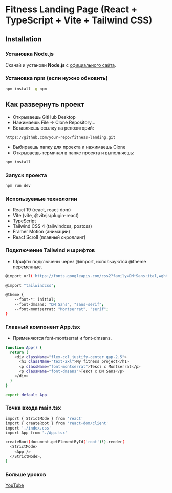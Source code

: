# Fitness Landing Page (React + TypeScript + Vite + Tailwind CSS)

## Installation

### Установка Node.js  
Скачай и установи **Node.js** с [официального сайта](https://nodejs.org/en/download).

### Установка npm (если нужно обновить)

```bash
npm install -g npm
```

## Как развернуть проект
- Открываешь GitHub Desktop
- Нажимаешь File → Clone Repository...
- Вставляешь ссылку на репозиторий:

```bash
https://github.com/your-repo/fitness-landing.git
```

- Выбираешь папку для проекта и нажимаешь Clone
- Открываешь терминал в папке проекта и выполняешь:

```bash
npm install
```

### Запуск проекта

```bash
npm run dev
```
### Используемые технологии
- React 19 (react, react-dom)
- Vite (vite, @vitejs/plugin-react)
- TypeScript
- Tailwind CSS 4 (tailwindcss, postcss)
- Framer Motion (анимации)
- React Scroll (плавный скроллинг)

### Подключение Tailwind и шрифтов
- Шрифты подключены через @import, используются @theme переменные.

```bash
@import url('https://fonts.googleapis.com/css2?family=DM+Sans:ital,wght@0,100..1000;1,100..1000&family=Montserrat:ital,wght@0,100..900;1,100..900&display=swap');

@import "tailwindcss";

@theme {
    --font-*: initial;
    --font-dmsans: "DM Sans", "sans-serif";
    --font-montserrat: "Montserrat", "serif";
}

```

### Главный компонент App.tsx

- Применяются font-montserrat и font-dmsans.

```bash
function App() {
  return (
    <div className="flex-col justify-center gap-2.5">
      <h1 className="text-2xl">My fitness project</h1>
      <p className="font-montserrat">Текст с Montserrat</p>
      <p className="font-dmsans">Текст с DM Sans</p>
    </div>
  )
}

export default App
```

### Точка входа main.tsx

```bash
import { StrictMode } from 'react'
import { createRoot } from 'react-dom/client'
import './index.css'
import App from './App.tsx'

createRoot(document.getElementById('root')!).render(
  <StrictMode>
    <App />
  </StrictMode>,
)
```

### Больше уроков 

[YouTube](https://www.youtube.com/channel/UCStPiUDdMG-aJPziQyqVZVg/)